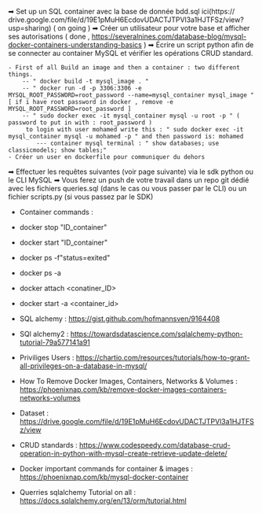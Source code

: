➡ Set up un SQL container avec la base de donnée bdd.sql ici(https://
drive.google.com/file/d/19E1pMuH6EcdovUDACTJTPVl3a1HJTFSz/view?
usp=sharing) ( on going )
➡ Créer un utilisateur pour votre base et afficher ses autorisations ( done , https://severalnines.com/database-blog/mysql-docker-containers-understanding-basics )
➡ Écrire un script python afin de se connecter au container MySQL et
vérifier les opérations CRUD standard.

    - First of all Build an image and then a container : two different things.
        -- " docker build -t mysql_image . " 
        -- " docker run -d -p 3306:3306 -e MYSQL_ROOT_PASSWORD=root_password --name=mysql_container mysql_image " [ if i have root password in docker , remove -e MYSQL_ROOT_PASSWORD=root_password ]
        -- " sudo docker exec -it mysql_container mysql -u root -p " ( password to put in with : root_password )
         to login with user mohamed write this : " sudo docker exec -it mysql_container mysql -u mohamed -p " and then password is: mohamed
            --- container mysql terminal : " show databases; use classicmodels; show tables;"
    - Créer un user en dockerfile pour communiquer du dehors

➡ Effectuer les requêtes suivantes (voir page suivante) via le sdk
python ou le CLI MySQL
➡ Vous ferez un push de votre travail dans un repo git dédié avec les
fichiers queries.sql (dans le cas ou vous passer par le CLI) ou un
fichier scripts.py (si vous passez par le SDK)

- Container commands :
 - docker stop "ID_container"
 - docker start "ID_container"
 - docker ps -f"status=exited"
 - docker ps -a
 - docker attach <conatiner_ID>
 - docker start -a <container_id>

- SQL alchemy : https://gist.github.com/hofmannsven/9164408
- SQl alchemy2 : https://towardsdatascience.com/sqlalchemy-python-tutorial-79a577141a91 
- Priviliges Users : https://chartio.com/resources/tutorials/how-to-grant-all-privileges-on-a-database-in-mysql/
- How To Remove Docker Images, Containers, Networks & Volumes : https://phoenixnap.com/kb/remove-docker-images-containers-networks-volumes
- Dataset : https://drive.google.com/file/d/19E1pMuH6EcdovUDACTJTPVl3a1HJTFSz/view
- CRUD standards : https://www.codespeedy.com/database-crud-operation-in-python-with-mysql-create-retrieve-update-delete/
- Docker important commands for container & images : https://phoenixnap.com/kb/mysql-docker-container

- Querries sqlalchemy Tutorial on all : https://docs.sqlalchemy.org/en/13/orm/tutorial.html 